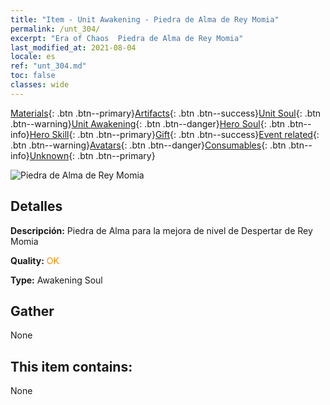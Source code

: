 ```yaml
---
title: "Item - Unit Awakening - Piedra de Alma de Rey Momia"
permalink: /unt_304/
excerpt: "Era of Chaos  Piedra de Alma de Rey Momia"
last_modified_at: 2021-08-04
locale: es
ref: "unt_304.md"
toc: false
classes: wide
---
```

 [Materials](/ItemsES/){: .btn .btn--primary}[Artifacts](/ItemsES/Artifacts/){: .btn .btn--success}[Unit Soul](/ItemsES/UnitSoul/){: .btn .btn--warning}[Unit Awakening](/ItemsES/UnitAwakening/){: .btn .btn--danger}[Hero Soul](/ItemsES/HeroSoul/){: .btn .btn--info}[Hero Skill](/ItemsES/HeroSkill/){: .btn .btn--primary}[Gift](/ItemsES/Gift/){: .btn .btn--success}[Event related](/ItemsES/Events/){: .btn .btn--warning}[Avatars](/ItemsES/Avatars/){: .btn .btn--danger}[Consumables](/ItemsES/Consumables/){: .btn .btn--info}[Unknown](/ItemsES/Unknown/){: .btn .btn--primary}

 ![Piedra de Alma de Rey Momia](/images/u/tia_munaiyi.jpg)

## Detalles
 **Descripción:** Piedra de Alma para la mejora de nivel de Despertar de Rey Momia

 **Quality:** <span style="color: #FF8C00">OK</span>

 **Type:** Awakening Soul

## Gather

  None

## This item contains:

  None

